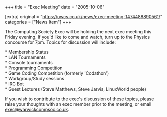 +++
title = "Exec Meeting"
date = "2005-10-06"

[extra]
original = "https://uwcs.co.uk/news/exec-meeting-1474488890561/"    
categories = ["News Item"]
+++

The Computing Society Exec will be holding the next exec meeting this Friday evening. If you'd like to come and watch, turn up to the Physics concourse for 7pm. Topics for discussion will include:

\* Membership Status  
\* LAN Tournaments  
\* Console tournaments  
\* Programming Competition  
\* Game Coding Competition (formerly 'Codathon')  
\* Workgroup/Study sessions  
\* IRC Bot  
\* Guest Lectures (Steve Matthews, Steve Jarvis, LinuxWorld people)

If you wish to contribute to the exec's discussion of these topics, please raise your thoughts with an exec member prior to the meeting, or email exec@warwickcompsoc.co.uk.

